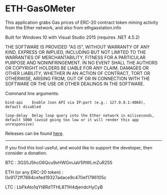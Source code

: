 # ETH-GasOMeter

This application grabs Gas prices of ERC-20 contract token mining activity from the Ether network, and also from ethgasstation.info

Built for Windows 10 with Visual Studio 2015 (requires .NET 4.5.2)

THE SOFTWARE IS PROVIDED "AS IS", WITHOUT WARRANTY OF ANY KIND, EXPRESS OR
IMPLIED, INCLUDING BUT NOT LIMITED TO THE WARRANTIES OF MERCHANTABILITY, FITNESS
FOR A PARTICULAR PURPOSE AND NONINFRINGEMENT. IN NO EVENT SHALL THE AUTHORS OR
COPYRIGHT HOLDERS BE LIABLE FOR ANY CLAIM, DAMAGES OR OTHER LIABILITY, WHETHER
IN AN ACTION OF CONTRACT, TORT OR OTHERWISE, ARISING FROM, OUT OF OR IN
CONNECTION WITH THE SOFTWARE OR THE USE OR OTHER DEALINGS IN THE SOFTWARE.

Command line arguments:

	bind-api	Enable Json API via IP:port (e.g.: 127.0.0.1:4068), default disabled
	
	loop-delay	Delay loop query into the Ether network in miliseconds, default 5000 (avoid going too low or it will render this app unresponsive)

Releases can be found [here](https://github.com/lwYeo/ETH-GasOMeter/releases).

--------------------------------------------------------------------

If you find this tool useful, and would like to support the developer, then consider a donation.

BTC						:	3GS5J5hcG6Qcu9xHWGmJaV5ftWLmZuR255

ETH (or any ERC-20 token)	:	0x9172ff7884cefed19327adace9c470ef1796105c

LTC						:	LbFkAto1qYt8RdTFHL871H4djendcHyCyB
